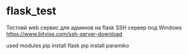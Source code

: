 # flask_test
Тестовй web сервис для админов на flask
SSH сервер под Windows https://www.bitvise.com/ssh-server-download

used modules
pip install flask
pip install paramiko


